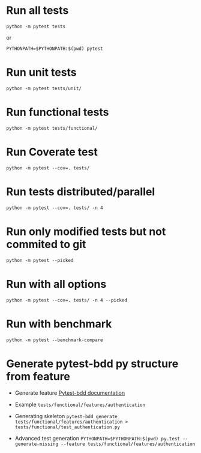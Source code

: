 # Run all tests
``` python -m pytest tests ```

or

``` PYTHONPATH=$PYTHONPATH:$(pwd) pytest ```


# Run unit tests
``` python -m pytest tests/unit/ ```

# Run functional tests
``` python -m pytest tests/functional/ ```

# Run Coverate test
``` python -m pytest --cov=. tests/ ```

# Run tests distributed/parallel
``` python -m pytest --cov=. tests/ -n 4 ```

# Run only modified tests but not commited to git 
``` python -m pytest --picked ```

# Run with all options
``` python -m pytest --cov=. tests/ -n 4 --picked ```

# Run with benchmark
``` python -m pytest --benchmark-compare ```

# Generate pytest-bdd py structure from feature
- Generate feature
[Pytest-bdd documentation](https://pypi.org/project/pytest-bdd/)

- Example
``` tests/functional/features/authentication ```

- Generating  skeleton
``` pytest-bdd generate tests/functional/features/authentication > tests/functional/test_authentication.py ```

- Advanced test generation 
``` PYTHONPATH=$PYTHONPATH:$(pwd) py.test --generate-missing --feature tests/functional/features/authentication ```


